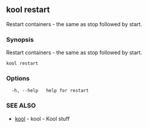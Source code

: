 ## kool restart

Restart containers - the same as stop followed by start.

### Synopsis

Restart containers - the same as stop followed by start.

```
kool restart
```

### Options

```
  -h, --help   help for restart
```

### SEE ALSO

* [kool](kool.md)	 - kool - Kool stuff

